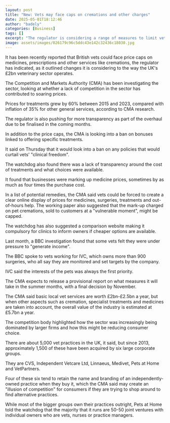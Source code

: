 ```yaml
---
layout: post
title: "New: Vets may face caps on cremations and other charges"
date: 2025-05-01T18:12:46
author: "badely"
categories: [Business]
tags: []
excerpt: "The regulator is considering a range of measures to limit vets bills including price caps."
image: assets/images/026179c96c5ddc43e142c32436c18030.jpg
---
```


It has been recently reported that British vets could face price caps on medicines, prescriptions and other services like cremations, the regulator has indicated, as it outlined changes it is considering to the way the UK's £2bn veterinary sector operates.

The Competition and Markets Authority (CMA) has been investigating the sector, looking at whether a lack of competition in the sector has contributed to soaring prices. 

Prices for treatments grew by 60% between 2015 and 2023, compared with inflation of 35% for other general services, according to CMA research.

The regulator is also pushing for more transparency as part of the overhaul due to be finalised in the coming months.

In addition to the price caps, the CMA is looking into a ban on bonuses linked to offering specific treatments.

It said on Thursday that it would look into a ban on any policies that would curtail vets' "clinical freedom". 

The watchdog also found there was a lack of transparency around the cost of treatments and what choices were available. 

It found that businesses were marking up medicine prices, sometimes by as much as four times the purchase cost. 

In a list of potential remedies, the CMA said vets could be forced to create a clear online display of prices for medicines, surgeries, treatments and out-of-hours help. The working paper also suggested that the mark-up charged on pet cremations, sold to customers at a "vulnerable moment", might be capped.

The watchdog has also suggested a comparison website making it compulsory for clinics to inform owners if cheaper options are available.

Last month, a BBC investigation found that some vets felt they were under pressure to "generate income".

The BBC spoke to vets working for IVC, which owns more than 900 surgeries, who all say they are monitored and set targets by the company.

IVC said the interests of the pets was always the first priority.

The CMA expects to release a provisional report on what measures it will take in the summer months, with a final decision by November. 

The CMA said basic local vet services are worth £2bn-£2.5bn a year, but when other aspects such as cremation, specialist treatments and medicines are taken into account, the overall value of the industry is estimated at £5.7bn a year.

The competition body highlighted how the sector was increasingly being dominated by larger firms and how this might be reducing consumer choice.

There are about 5,000 vet practices in the UK, it said, but since 2013, approximately 1,500 of these have been acquired by six large corporate groups. 

They are CVS, Independent Vetcare Ltd, Linnaeus, Medivet, Pets at Home and VetPartners.

Four of these six tend to retain the name and branding of an independently-owned practice when they buy it, which the CMA said may create an "illusion of competition" for consumers if they are trying to shop around to find alternative practices.

While most of the bigger groups own their practices outright, Pets at Home told the watchdog that the majority that it runs are 50-50 joint ventures with individual owners who are vets, nurses or practice managers.

